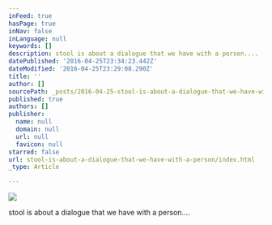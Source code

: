 ```yaml
---
inFeed: true
hasPage: true
inNav: false
inLanguage: null
keywords: []
description: stool is about a dialogue that we have with a person....
datePublished: '2016-04-25T23:34:23.442Z'
dateModified: '2016-04-25T23:29:08.290Z'
title: ''
author: []
sourcePath: _posts/2016-04-25-stool-is-about-a-dialogue-that-we-have-with-a-person.md
published: true
authors: []
publisher:
  name: null
  domain: null
  url: null
  favicon: null
starred: false
url: stool-is-about-a-dialogue-that-we-have-with-a-person/index.html
_type: Article

---
```

![](https://the-grid-user-content.s3-us-west-2.amazonaws.com/8d68d4a0-6e7a-44bc-b929-7d9dd46b4d23.jpg)

stool is about a dialogue that we have with a person....